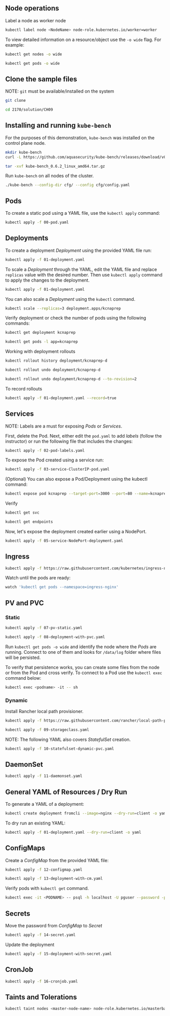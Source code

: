 
## Node operations

Label a node as worker node
```bash
kubectl label node <NodeName> node-role.kubernetes.io/worker=worker
```

To view detailed information on a resource/object use the `-o wide` flag. For example:
```bash
kubectl get nodes -o wide

kubectl get pods -o wide
```

## Clone the sample files

NOTE: `git` must be available/installed on the system
```bash
git clone

cd 2170/solution/CH09
```

## Installing and running `kube-bench`
For the purposes of this demonstration, `kube-bench` was installed on the control plane node.

```bash
mkdir kube-bench
curl -L https://github.com/aquasecurity/kube-bench/releases/download/v0.6.2/kube-bench_0.6.2_linux_amd64.tar.gz -o kube-bench_0.6.2_linux_amd64.tar.gz

tar -xvf kube-bench_0.6.2_linux_amd64.tar.gz
```

Run `kube-bench` on all nodes of the cluster.
```bash
./kube-bench --config-dir cfg/ --config cfg/config.yaml
```

## Pods

To create a static pod using a YAML file, use the `kubectl apply` command:
```bash
kubectl apply -f 00-pod.yaml
```

## Deployments

To create a deployment _Deployment_ using the provided YAML file run:
```bash
kubectl apply -f 01-deployment.yaml
```

To scale a _Deployment_ through the YAML, edit the YAML file and replace `replicas` value with the desired number.
Then use `kubectl apply` command to apply the changes to the deployment.
```bash
kubectl apply -f 01-deployment.yaml
```

You can also scale a _Deployment_ using the `kubectl` command.
```bash
kubectl scale --replicas=3 deployment.apps/kcnaprep
```

Verify deployment or check the number of pods using the following commands:
```bash
kubectl get deployment kcnaprep
```

```bash
kubectl get pods -l app=kcnaprep
```

Working with deployment rollouts
```bash
kubectl rollout history deployment/kcnaprep-d

kubectl rollout undo deployment/kcnaprep-d

kubectl rollout undo deployment/kcnaprep-d --to-revision=2
```

To record rollouts
```bash
kubectl apply -f 01-deployment.yaml --record=true
```



## Services

NOTE: Labels are a must for exposing _Pods_ or _Services_.

First, delete the Pod. Next, either edit the `pod.yaml` to add _labels_ (follow the instructor) or run the following file that includes the changes:
```bash
kubectl apply -f 02-pod-labels.yaml
```

To expose the Pod created using a service run:
```bash
kubectl apply -f 03-service-ClusterIP-pod.yaml
```

(Optional) You can also expose a Pod/Deployment using the kubectl command:
```bash
kubectl expose pod kcnaprep --target-port=3000 --port=80 --name=kcnaprep
```

Verify
```bash
kubectl get svc

kubectl get endpoints
```

Now, let's expose the deployment created earlier using a NodePort.
```bash
kubectl apply -f 05-service-NodePort-deployment.yaml
```

## Ingress

```bash
kubectl apply -f https://raw.githubusercontent.com/kubernetes/ingress-nginx/controller-v1.13.0/deploy/static/provider/cloud/deploy.yaml
```

Watch until the pods are ready:
```bash
watch 'kubectl get pods --namespace=ingress-nginx'
```

## PV and PVC

### Static
```bash
kubectl apply -f 07-pv-static.yaml
```

```bash
kubectl apply -f 08-deployment-with-pvc.yaml
```

Run `kubectl get pods -o wide` and identify the node where the _Pods_ are running. Connect to one of them and looks for `/data/log` folder where files will be persisted. 

To verify that persistence works, you can create some files from the node or from the Pod and cross verify. To connect to a Pod use the `kubectl exec` command below:
```bash
kubectl exec <podname> -it -- sh
```

### Dynamic
Install Rancher local path provisioner.
```bash
kubectl apply -f https://raw.githubusercontent.com/rancher/local-path-provisioner/v0.0.31/deploy/local-path-storage.yaml
```

```bash
kubectl apply -f 09-storageclass.yaml
```

NOTE: The following YAML also covers _StatefulSet_ creation.
```bash
kubectl apply -f 10-statefulset-dynamic-pvc.yaml
```

## DaemonSet

```bash
kubectl apply -f 11-daemonset.yaml
```

## General YAML of Resources / Dry Run

To generate a YAML of a deployment:
```bash
kubectl create deployment fromcli --image=nginx --dry-run=client -o yaml > nginx-d.yaml
```

To dry run an existing YAML:
```bash
kubectl apply -f 01-deployment.yaml --dry-run=client -o yaml
```

## ConfigMaps

Create a _ConfigMap_ from the provided YAML file:
```bash
kubectl apply -f 12-configmap.yaml
```

```bash
kubectl apply -f 13-deployment-with-cm.yaml
```

Verify pods with `kubectl get` command.

```bash
kubectl exec -it <PODNAME> -- psql -h localhost -U pguser --password -p 5432 pgdb 
```

## Secrets

Move the password from _ConfigMap_ to _Secret_
```bash
kubectl apply -f 14-secret.yaml
```

Update the deployment
```bash
kubectl apply -f 15-deployment-with-secret.yaml
```

## CronJob

```bash
kubectl apply -f 16-cronjob.yaml
```

## Taints and Tolerations

```bash
kubectl taint nodes <master-node-name> node-role.kubernetes.io/masterbackup=true:NoSchedule
```
